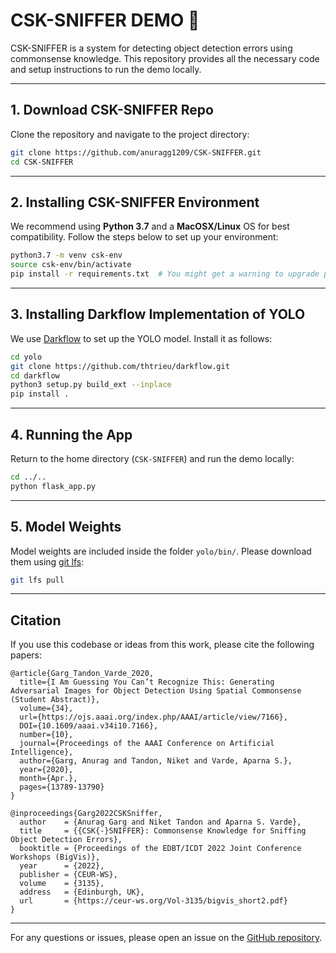 # CSK-SNIFFER DEMO 🚀

CSK-SNIFFER is a system for detecting object detection errors using commonsense knowledge. This repository provides all the necessary code and setup instructions to run the demo locally.

---

## 1. Download CSK-SNIFFER Repo

Clone the repository and navigate to the project directory:

```bash
git clone https://github.com/anuragg1209/CSK-SNIFFER.git
cd CSK-SNIFFER
```

---

## 2. Installing CSK-SNIFFER Environment

We recommend using **Python 3.7** and a **MacOSX/Linux** OS for best compatibility. Follow the steps below to set up your environment:

```bash
python3.7 -m venv csk-env
source csk-env/bin/activate
pip install -r requirements.txt  # You might get a warning to upgrade pip or Python version. Do NOT upgrade, as our dependencies require the older version.
```

---

## 3. Installing Darkflow Implementation of YOLO

We use [Darkflow](https://github.com/thtrieu/darkflow) to set up the YOLO model. Install it as follows:

```bash
cd yolo
git clone https://github.com/thtrieu/darkflow.git
cd darkflow
python3 setup.py build_ext --inplace
pip install .
```

---

## 4. Running the App

Return to the home directory (`CSK-SNIFFER`) and run the demo locally:

```bash
cd ../..
python flask_app.py
```

---

## 5. Model Weights

Model weights are included inside the folder `yolo/bin/`. Please download them using [git lfs](https://git-lfs.github.com/):

```bash
git lfs pull
```

---

## Citation

If you use this codebase or ideas from this work, please cite the following papers:

```
@article{Garg_Tandon_Varde_2020,
  title={I Am Guessing You Can’t Recognize This: Generating Adversarial Images for Object Detection Using Spatial Commonsense (Student Abstract)},
  volume={34},
  url={https://ojs.aaai.org/index.php/AAAI/article/view/7166},
  DOI={10.1609/aaai.v34i10.7166},
  number={10},
  journal={Proceedings of the AAAI Conference on Artificial Intelligence},
  author={Garg, Anurag and Tandon, Niket and Varde, Aparna S.},
  year={2020},
  month={Apr.},
  pages={13789-13790}
}

@inproceedings{Garg2022CSKSniffer,
  author    = {Anurag Garg and Niket Tandon and Aparna S. Varde},
  title     = {{CSK{-}SNIFFER}: Commonsense Knowledge for Sniffing Object Detection Errors},
  booktitle = {Proceedings of the EDBT/ICDT 2022 Joint Conference Workshops (BigVis)},
  year      = {2022},
  publisher = {CEUR-WS},
  volume    = {3135},
  address   = {Edinburgh, UK},
  url       = {https://ceur-ws.org/Vol-3135/bigvis_short2.pdf}
}
```

---

For any questions or issues, please open an issue on the [GitHub repository](https://github.com/anuragg1209/CSK-SNIFFER).

